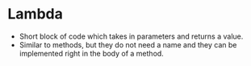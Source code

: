 # Lambda
- Short block of code which takes in parameters and returns a value.
- Similar to methods, but they do not need a name and they can be implemented right in the body of a method.
